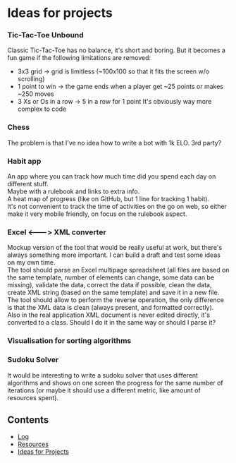 # Ideas for projects

### Tic-Tac-Toe Unbound
Classic Tic-Tac-Toe has no balance, it's short and boring. But it becomes a fun game if the following limitations are removed:
- 3x3 grid -> grid is limitless (~100x100 so that it fits the screen w/o scrolling)
- 1 point to win -> the game ends when a player get ~25 points or makes ~250 moves
- 3 Xs or Os in a row -> 5 in a row for 1 point
It's obviously way more complex to code

### Chess
The problem is that I've no idea how to write a bot with 1k ELO. 3rd party?

### Habit app
An app where you can track how much time did you spend each day on different stuff.  
Maybe with a rulebook and links to extra info.  
A heat map of progress (like on GitHub, but 1 line for tracking 1 habit).  
It's not convenient to track the time of activities on the go on web, so either make it very mobile friendly, on focus on the rulebook aspect.  

### Excel <---> XML converter
Mockup version of the tool that would be really useful at work, but there's always something more important. I can build a draft and test some ideas on my own time.  
The tool should parse an Excel multipage spreadsheet (all files are based on the same template, number of elements can change, some data can be missing), validate the data, correct the data if possible, clean the data, create XML string (based on the same template) and save it in a new file.  
The tool should allow to perform the reverse operation, the only difference is that the XML data is clean (always present, and formatted correctly).  
Also in the real application XML document is never edited directly, it's converted to a class. Should I do it in the same way or should I parse it?

### Visualisation for sorting algorithms

### Sudoku Solver
It would be interesting to write a sudoku solver that uses different algorithms and shows on one screen the progress for the same number of iterations (or maybe it should use a different metric, like amount of resources spent).

## Contents
* [Log](log.md)
* [Resources](resources-programming.md)
* [Ideas for Projects](ideas-for-projects.md)
